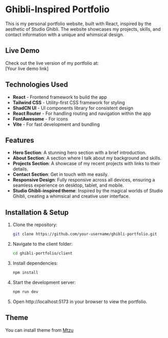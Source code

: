 # Ghibli-Inspired Portfolio

This is my personal portfolio website, built with React, inspired by the aesthetic of Studio Ghibli. The website showcases my projects, skills, and contact information with a unique and whimsical design.



## Live Demo

Check out the live version of my portfolio at:  
[Your live demo link]


## Technologies Used

- **React** - Frontend framework to build the app
- **Tailwind CSS** - Utility-first CSS framework for styling
- **ShadCN UI** - UI components library for consistent design
- **React Router** - For handling routing and navigation within the app
- **FontAwesome** - For icons
- **Vite** - For fast development and bundling

## Features

- **Hero Section**: A stunning hero section with a brief introduction.
- **About Section**: A section where I talk about my background and skills.
- **Projects Section**: A showcase of my recent projects with links to their details.
- **Contact Section**: Get in touch with me easily.
- **Responsive Design**: Fully responsive across all devices, ensuring a seamless experience on desktop, tablet, and mobile.
- **Studio Ghibli-inspired theme**: Inspired by the magical worlds of Studio Ghibli, creating a whimsical and creative user interface.

## Installation & Setup

1. Clone the repository:

   ```bash
   git clone https://github.com/your-username/ghibli-portfolio.git
   
2. Navigate to the client folder:

   ```bash
   cd ghibli-portfolio/client
   
3. Install dependencies:

   ```bash
   npm install
   
4. Start the development server:

   ```bash
   npm run dev
   
5. Open http://localhost:5173 in your browser to view the portfolio.

   

## Theme


You can install theme from [Mtzu](https://matsu-theme.vercel.app/?ref=kulkarniankita)

